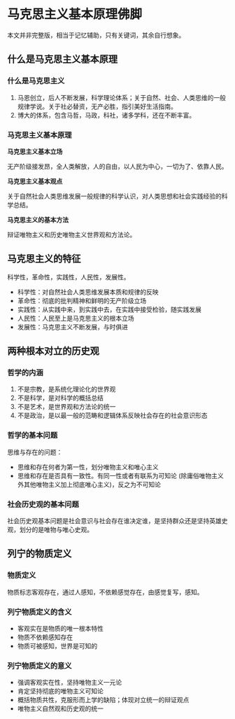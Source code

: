 # 马克思主义基本原理佛脚

本文并非完整版，相当于记忆辅助，只有关键词，其余自行想象。

## **什么是马克思主义基本原理**

### 什么是马克思主义

1. 马恩创立，后人不断发展，科学理论体系；关于自然、社会、人类思维的一般规律学说。关于社必替资，无产必胜，指引美好生活指南。
2. 博大的体系，包含马哲，马政，科社，诸多学科，还在不断丰富。

### 马克思主义基本原理

**马克思主义基本立场**

无产阶级接发昂，全人类解放，人的自由，以人民为中心，一切为了、依靠人民。

**马克思主义基本观点**

关于自然社会人类思维发展一般规律的科学认识，对人类思想和社会实践经验的科学总结。

**马克思主义的基本方法**

辩证唯物主义和历史唯物主义世界观和方法论。

## 马克思主义的特征

科学性，革命性，实践性，人民性，发展性。

- 科学性：对自然社会人类思维发展本质和规律的反映
- 革命性：彻底的批判精神和鲜明的无产阶级立场
- 实践性：从实践中来，到实践中去，在实践中接受检验，随实践发展
- 人民性：人民至上是马克思主义的根本立场
- 发展性：马克思主义不断发展，与时俱进

## 两种根本对立的历史观

### **哲学的内涵**

1. 不是宗教，是系统化理论化的世界观
2. 不是科学，是对科学的概括总结
3. 不是艺术，是世界观和方法论的统一
4. 不是政治，是以最一般的范畴和逻辑体系反映社会存在的社会意识形态

### 哲学的基本问题

思维与存在的问题：

- 思维和存在何者为第一性，划分唯物主义和唯心主义
- 思维和存在是否具有一致性。有同一性或者有联系为可知论 (除庸俗唯物主义外其他唯物主义加上彻底唯心主义)，反之为不可知论

### 社会历史观的基本问题

社会历史观基本问题是社会意识与社会存在谁决定谁，是坚持群众还是坚持英雄史观，划分的是唯物与唯心史观。

## 列宁的物质定义

### 物质定义

物质标志客观存在，通过人感知，不依赖感觉存在，由感觉复写，感知。

### 列宁物质定义的含义

- 客观实在是物质的唯一根本特性
- 物质不依赖感知存在
- 物质可被感知，世界是可知的

### 列宁物质定义的意义

- 强调客观实在性，坚持唯物主义一元论
- 肯定坚持彻底的唯物主义可知论
- 概括物质共性，克服形而上学的缺陷；体现对立统一的辩证观点
- 唯物主义自然观和历史观的统一


